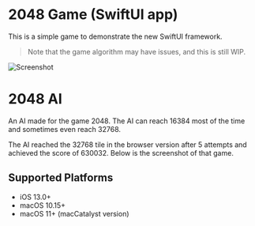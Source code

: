 # 2048 Game (SwiftUI app)

This is a simple game to demonstrate the new SwiftUI framework.

> Note that the game algorithm may have issues, and this is still WIP.

![Screenshot](Screenshot.png)

# 2048 AI

 An AI made for the game 2048.
 The AI can reach 16384 most of the time and sometimes even reach 32768.

 The AI reached the 32768 tile in the browser version after 5 attempts and achieved the score of 630032. Below is the screenshot of that game.

## Supported Platforms

* iOS 13.0+
* macOS 10.15+
* macOS 11+ (macCatalyst version)
